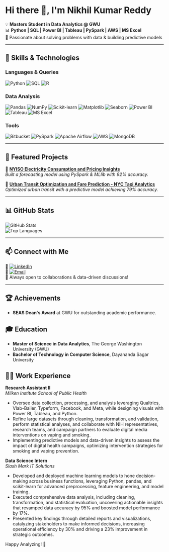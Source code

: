 # Hi there 👋, I'm Nikhil Kumar Reddy

💡 **Masters Student in Data Analytics @ GWU**  
📊 **Python | SQL | Power BI | Tableau | PySpark | AWS | MS Excel**  
🚀 Passionate about solving problems with data & building predictive models  

---

## 🔧 Skills & Technologies  

### Languages & Queries
![Python](https://img.shields.io/badge/Python-3776AB?style=for-the-badge&logo=python&logoColor=white)
![SQL](https://img.shields.io/badge/SQL-4479A1?style=for-the-badge&logo=postgresql&logoColor=white)
![R](https://img.shields.io/badge/R-276DC3?style=for-the-badge&logo=r&logoColor=white)

### Data Analysis
![Pandas](https://img.shields.io/badge/Pandas-150458?style=for-the-badge&logo=pandas&logoColor=white)
![NumPy](https://img.shields.io/badge/NumPy-013243?style=for-the-badge&logo=numpy&logoColor=white)
![Scikit-learn](https://img.shields.io/badge/Scikit--learn-F7931E?style=for-the-badge&logo=scikit-learn&logoColor=white)
![Matplotlib](https://img.shields.io/badge/Matplotlib-000000?style=for-the-badge&logo=matplotlib&logoColor=white)
![Seaborn](https://img.shields.io/badge/Seaborn-3776AB?style=for-the-badge&logo=python&logoColor=white)
![Power BI](https://img.shields.io/badge/Power_BI-F2C811?style=for-the-badge&logo=power-bi&logoColor=black)
![Tableau](https://img.shields.io/badge/Tableau-E97627?style=for-the-badge&logo=tableau&logoColor=white)
![MS Excel](https://img.shields.io/badge/MS_Excel-217346?style=for-the-badge&logo=microsoft-excel&logoColor=white)

### Tools
![Bitbucket](https://img.shields.io/badge/Bitbucket-0052CC?style=for-the-badge&logo=bitbucket&logoColor=white)
![PySpark](https://img.shields.io/badge/PySpark-E25A1C?style=for-the-badge&logo=apache-spark&logoColor=white)
![Apache Airflow](https://img.shields.io/badge/Apache_Airflow-017CEE?style=for-the-badge&logo=apache-airflow&logoColor=white)
![AWS](https://img.shields.io/badge/AWS-232F3E?style=for-the-badge&logo=amazon-aws&logoColor=white)
![MongoDB](https://img.shields.io/badge/MongoDB-47A248?style=for-the-badge&logo=mongodb&logoColor=white)

---

## 📂 Featured Projects  
📌 **[NYISO Electricity Consumption and Pricing Insights](https://github.com/nikhilreddy00/NYSO-Electricity-Consumption-and-Pricing-Insights.git)**  
_Built a forecasting model using PySpark & MLlib with 92% accuracy._  

📌 **[Urban Transit Optimization and Fare Prediction - NYC Taxi Analytics](https://github.com/nikhilreddy00/Urban-Transit-Optimization-and-Fare-Prediction---NYC-Taxi-Analytics.git)**  
_Optimized urban transit with a predictive model achieving 79% accuracy._  

---

## 📊 GitHub Stats  
![GitHub Stats](https://github-readme-stats.vercel.app/api?username=nikhilreddy00&show_icons=true&theme=radical)  
![Top Languages](https://github-readme-stats.vercel.app/api/top-langs/?username=nikhilreddy00&layout=compact&theme=radical)  

---

## 📫 Connect with Me  
🔗 [![LinkedIn](https://img.shields.io/badge/LinkedIn-0077B5?style=for-the-badge&logo=linkedin&logoColor=white)](https://www.linkedin.com/in/uvnikhil/)  
📧 [![Email](https://img.shields.io/badge/Email-D14836?style=for-the-badge&logo=gmail&logoColor=white)](mailto:venkatanikhilkumarreddyu@gwu.edu)  
🚀 Always open to collaborations & data-driven discussions!  

---

## 🏆 Achievements
- **SEAS Dean's Award** at GWU for outstanding academic performance.

## 🎓 Education
- **Master of Science in Data Analytics**, The George Washington University (GWU)
- **Bachelor of Technology in Computer Science**, Dayananda Sagar University

## 👨‍💻 Work Experience
**Research Assistant II**  
*Milken Institute School of Public Health*  
- Oversee data collection, processing, and analysis leveraging Qualtrics, Vlab-Bailer, Typeform, Facebook, and Meta, while designing visuals with Power BI, Tableau, and Python.
- Refine large datasets through cleaning, transformation, and validation, perform statistical analyses, and collaborate with NIH representatives, research teams, and campaign partners to evaluate digital media interventions on vaping and smoking.
- Implementing predictive models and data-driven insights to assess the impact of digital health campaigns, optimizing intervention strategies for smoking and vaping prevention.


**Data Science Intern**  
*Slash Mark IT Solutions*  
- Developed and deployed machine learning models to hone decision-making across business functions, leveraging Python, pandas, and scikit-learn for advanced preprocessing, feature engineering, and model training.
- Executed comprehensive data analysis, including cleaning, transformation, and statistical evaluation, uncovering actionable insights that revamped data accuracy by 95% and boosted model performance by 17%.
- Presented key findings through detailed reports and visualizations, catalyzing stakeholders to make informed decisions, increasing operational efficiency by 30% and driving a 23% improvement in strategic outcomes.

Happy Analyzing! 🚀
